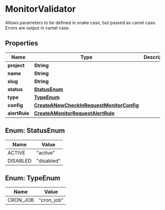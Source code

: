 

# MonitorValidator

Allows parameters to be defined in snake case, but passed as camel case.  Errors are output in camel case.

## Properties

| Name | Type | Description | Notes |
|------------ | ------------- | ------------- | -------------|
|**project** | **String** |  |  |
|**name** | **String** |  |  |
|**slug** | **String** |  |  [optional] |
|**status** | [**StatusEnum**](#StatusEnum) |  |  [optional] |
|**type** | [**TypeEnum**](#TypeEnum) |  |  |
|**config** | [**CreateANewCheckInRequestMonitorConfig**](CreateANewCheckInRequestMonitorConfig.md) |  |  |
|**alertRule** | [**CreateAMonitorRequestAlertRule**](CreateAMonitorRequestAlertRule.md) |  |  [optional] |



## Enum: StatusEnum

| Name | Value |
|---- | -----|
| ACTIVE | &quot;active&quot; |
| DISABLED | &quot;disabled&quot; |



## Enum: TypeEnum

| Name | Value |
|---- | -----|
| CRON_JOB | &quot;cron_job&quot; |



